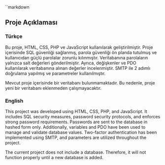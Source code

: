 ``markdown
## Proje Açıklaması

### Türkçe

Bu proje, HTML, CSS, PHP ve JavaScript kullanılarak geliştirilmiştir. Proje içerisinde SQL güvenliği sağlanmış, parola güvenliği ön planda tutulmuş ve kullanıcıdan güçlü parolalar zorunlu kılınmıştır. 
Veritabanına parolaların yalnızca salt değerleri gönderilmiştir. Ayrıca, değişkenler ve PDO kullanılarak veritabanına alınan değerler incelenmiştir. 
SMTP ile 2 adımlı doğrulama yapılmış ve parametreler kullanılmıştır.

Mevcut proje içerisinde bir veritabanı bulunmamaktadır. Bu nedenle, proje yeni bir veritabanı eklenmeden çalışmayacaktır.

### English

This project was developed using HTML, CSS, PHP, and JavaScript. It includes SQL security measures, password security protocols, and enforces strong password requirements. 
Passwords are sent to the database in hashed form only. Additionally, variables and PDO have been used to manage and validate database values. 
Two-factor authentication has been implemented using SMTP, and parameters are utilized throughout the project.

The current project does not include a database. Therefore, it will not function properly until a new database is added.
```
